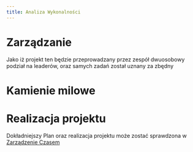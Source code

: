 ```yaml
---
title: Analiza Wykonalności
---
```

# Zarządzanie
Jako iż projekt ten będzie przeprowadzany przez zespół dwuosobowy podział na leaderów, oraz samych zadań został uznany za zbędny
# Kamienie milowe


# Realizacja projektu
Dokładniejszy Plan oraz realizacja projektu może zostać sprawdzona w [Zarządzenie Czasem](zarzadzanie-czasem/tabela.md)
